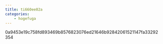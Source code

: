 ```yaml
---
title: ti660ee02a
categories:
    - hogefuga
---
```

0a9453e19c758fd893469b8576823076ed21646b92842061521147fa33292354
